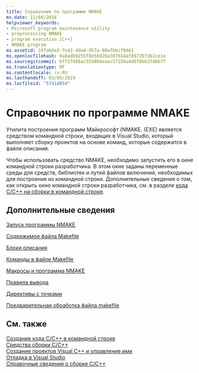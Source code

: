 ```yaml
---
title: Справочник по программе NMAKE
ms.date: 11/04/2016
helpviewer_keywords:
- Microsoft program maintenance utility
- preprocessing NMAKE
- program execution [C++]
- NMAKE program
ms.assetid: 24fab6e3-7e43-4da4-957a-88afbbcf8661
ms.openlocfilehash: 6a8adb9255f8e56926a3d7b14af85735f1b1ce1e
ms.sourcegitcommit: bff17488ac5538b8eaac57156a4d6f06b37d6b7f
ms.translationtype: MT
ms.contentlocale: ru-RU
ms.lasthandoff: 03/05/2019
ms.locfileid: "57414854"
---
```

# <a name="nmake-reference"></a>Справочник по программе NMAKE

Утилита построения программ Майкрософт (NMAKE. (EXE) является средством командной строки, входящих в Visual Studio, который выполняет сборку проектов на основе команд, которые содержатся в файле описания.

Чтобы использовать средство NMAKE, необходимо запустить его в окне командной строки разработчика. В этом окне заданы переменные среды для средств, библиотек и путей файлов включения, необходимых для построения из командной строки. Дополнительные сведения о том, как открыть окно командной строки разработчика, см. в разделе [кода C/C++ на сборки в командной строке](../build/building-on-the-command-line.md).

## <a name="what-do-you-want-to-know-more-about"></a>Дополнительные сведения

[Запуск программы NMAKE](../build/running-nmake.md)

[Содержимое файла Makefile](../build/contents-of-a-makefile.md)

[Блоки описания](../build/description-blocks.md)

[Команды в файле Makefile](../build/commands-in-a-makefile.md)

[Макросы и программа NMAKE](../build/macros-and-nmake.md)

[Правила вывода](../build/inference-rules.md)

[Директивы с точками](../build/dot-directives.md)

[Предварительная обработка файла makefile](../build/makefile-preprocessing.md)

## <a name="see-also"></a>См. также

[Создание кода C/C++ в командной строке](../build/building-on-the-command-line.md)<br/>
[Средства сборки С/C++](../build/reference/c-cpp-build-tools.md)<br/>
[Создание проектов Visual C++ и управление ими](../ide/creating-and-managing-visual-cpp-projects.md)<br/>
[Отладка в Visual Studio](/visualstudio/debugger/debugging-in-visual-studio)<br/>
[Справочные сведения о сборке C/C++](../build/reference/c-cpp-building-reference.md)
